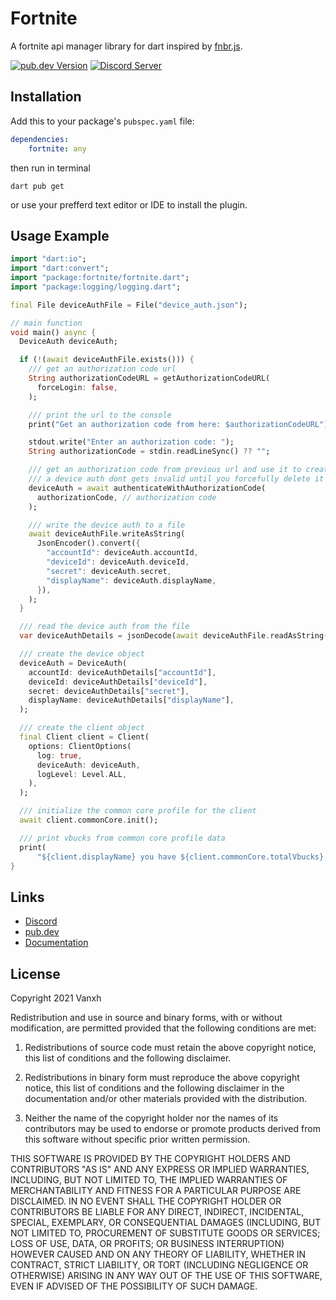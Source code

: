# Fortnite

A fortnite api manager library for dart inspired by [fnbr.js](https://github.com/fnbrjs/fnbr.js).

[![pub.dev Version](https://img.shields.io/pub/v/fortnite.svg)](https://pub.dev/packages/fortnite/)
[![Discord Server](https://discord.com/api/guilds/797736897941995540/widget.png)](https://discord.gg/fishstick)

## Installation

Add this to your package's `pubspec.yaml` file:

```yaml
dependencies:
    fortnite: any
```

then run in terminal

```
dart pub get
```

or use your prefferd text editor or IDE to install the plugin.

## Usage Example

```dart
import "dart:io";
import "dart:convert";
import "package:fortnite/fortnite.dart";
import "package:logging/logging.dart";

final File deviceAuthFile = File("device_auth.json");

// main function
void main() async {
  DeviceAuth deviceAuth;

  if (!(await deviceAuthFile.exists())) {
    /// get an authorization code url
    String authorizationCodeURL = getAuthorizationCodeURL(
      forceLogin: false,
    );

    /// print the url to the console
    print("Get an authorization code from here: $authorizationCodeURL");

    stdout.write("Enter an authorization code: ");
    String authorizationCode = stdin.readLineSync() ?? "";

    /// get an authorization code from previous url and use it to create a device auth.
    /// a device auth dont gets invalid until you forcefully delete it or change your password.
    deviceAuth = await authenticateWithAuthorizationCode(
      authorizationCode, // authorization code
    );

    /// write the device auth to a file
    await deviceAuthFile.writeAsString(
      JsonEncoder().convert({
        "accountId": deviceAuth.accountId,
        "deviceId": deviceAuth.deviceId,
        "secret": deviceAuth.secret,
        "displayName": deviceAuth.displayName,
      }),
    );
  }

  /// read the device auth from the file
  var deviceAuthDetails = jsonDecode(await deviceAuthFile.readAsString());

  /// create the device object
  deviceAuth = DeviceAuth(
    accountId: deviceAuthDetails["accountId"],
    deviceId: deviceAuthDetails["deviceId"],
    secret: deviceAuthDetails["secret"],
    displayName: deviceAuthDetails["displayName"],
  );

  /// create the client object
  final Client client = Client(
    options: ClientOptions(
      log: true,
      deviceAuth: deviceAuth,
      logLevel: Level.ALL,
    ),
  );

  /// initialize the common core profile for the client
  await client.commonCore.init();

  /// print vbucks from common core profile data
  print(
      "${client.displayName} you have ${client.commonCore.totalVbucks} V-Bucks");
}
```

## Links

-   [Discord](https://discord.gg/fishstick)
-   [pub.dev](https://pub.dev/packages/fortnite/)
-   [Documentation](https://pub.dev/documentation/fortnite/latest/)

## License

Copyright 2021 Vanxh

Redistribution and use in source and binary forms, with or without modification, are permitted provided that the following conditions are met:

1. Redistributions of source code must retain the above copyright notice, this list of conditions and the following disclaimer.

2. Redistributions in binary form must reproduce the above copyright notice, this list of conditions and the following disclaimer in the documentation and/or other materials provided with the distribution.

3. Neither the name of the copyright holder nor the names of its contributors may be used to endorse or promote products derived from this software without specific prior written permission.

THIS SOFTWARE IS PROVIDED BY THE COPYRIGHT HOLDERS AND CONTRIBUTORS "AS IS" AND ANY EXPRESS OR IMPLIED WARRANTIES, INCLUDING, BUT NOT LIMITED TO, THE IMPLIED WARRANTIES OF MERCHANTABILITY AND FITNESS FOR A PARTICULAR PURPOSE ARE DISCLAIMED. IN NO EVENT SHALL THE COPYRIGHT HOLDER OR CONTRIBUTORS BE LIABLE FOR ANY DIRECT, INDIRECT, INCIDENTAL, SPECIAL, EXEMPLARY, OR CONSEQUENTIAL DAMAGES (INCLUDING, BUT NOT LIMITED TO, PROCUREMENT OF SUBSTITUTE GOODS OR SERVICES; LOSS OF USE, DATA, OR PROFITS; OR BUSINESS INTERRUPTION) HOWEVER CAUSED AND ON ANY THEORY OF LIABILITY, WHETHER IN CONTRACT, STRICT LIABILITY, OR TORT (INCLUDING NEGLIGENCE OR OTHERWISE) ARISING IN ANY WAY OUT OF THE USE OF THIS SOFTWARE, EVEN IF ADVISED OF THE POSSIBILITY OF SUCH DAMAGE.
